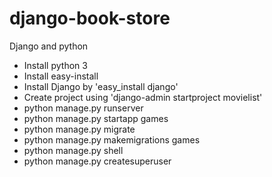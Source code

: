 # django-book-store
Django and python
- Install python 3
- Install easy-install
- Install  Django by 'easy_install django'
- Create project using 'django-admin startproject movielist'
- python manage.py runserver
- python manage.py startapp games
- python manage.py migrate
- python manage.py makemigrations games 
- python manage.py shell
- python manage.py createsuperuser
 
